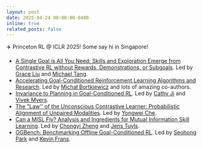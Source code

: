 ```yaml
---
layout: post
date: 2025-04-24 00:00:00-0400
inline: true
related_posts: false
---
```


:airplane: Princeton RL @ ICLR 2025! Some say hi in Singapore!
* [A Single Goal is All You Need: Skills and Exploration Emerge from Contrastive RL without Rewards, Demonstrations, or Subgoals](https://graliuce.github.io/sgcrl/). Led by [Grace Liu](https://graliuce.github.io/) and [Michael Tang](https://michaeltang.xyz/).
* [Accelerating Goal-Conditioned Reinforcement Learning Algorithms and Research](https://github.com/MichalBortkiewicz/JaxGCRL). Led by [Michał Bortkiewicz](https://michalbortkiewicz.github.io/) and lots of amazing co-authors.
* [Invariance to Planning in Goal-Conditioned RL](https://horizon-generalization.github.io/). Led by [Cathy Ji](https://scholar.google.com/citations?user=eXh3y-sAAAAJ&hl=en) and [Vivek Myers](https://people.eecs.berkeley.edu/~vmyers/).
* [The "Law'' of the Unconscious Contrastive Learner: Probabilistic Alignment of Unpaired Modalities](https://arxiv.org/abs/2501.11326). Led by [Yongwei Che](https://yongweiche.github.io/).
* [Can a MISL Fly? Analysis and Ingredients for Mutual Information Skill Learning](https://princeton-rl.github.io/contrastive-successor-features/). Led by [Chongyi Zheng](https://chongyi-zheng.github.io/) and [Jens Tuyls](https://jens321.github.io/).
* [OGBench: Benchmarking Offline Goal-Conditioned RL](https://seohong.me/projects/ogbench/). Led by [Seohong Park](https://seohong.me/) and [Kevin Frans](https://kvfrans.com/).
